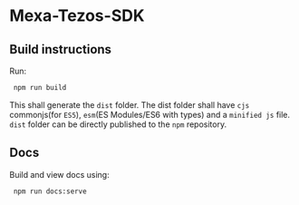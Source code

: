 # Mexa-Tezos-SDK

## Build instructions

Run:

```sh
 npm run build
```

This shall generate the `dist` folder. The dist folder shall have `cjs` commonjs(for `ES5`), `esm`(ES Modules/ES6 with types) and a `minified js` file. `dist` folder can be directly published to the `npm` repository.

## Docs

Build and view docs using:

```sh
 npm run docs:serve
```
